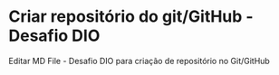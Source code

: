 # Criar repositório do git/GitHub - Desafio DIO
Editar MD File -
Desafio DIO para criação de repositório no Git/GitHub
